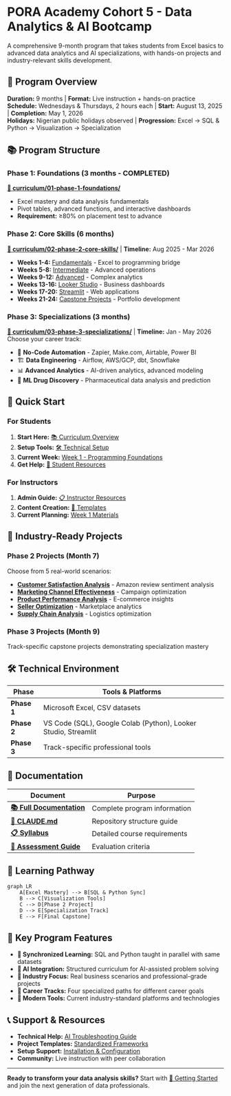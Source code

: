 # PORA Academy Cohort 5 - Data Analytics & AI Bootcamp

A comprehensive 9-month program that takes students from Excel basics to advanced data analytics and AI specializations, with hands-on projects and industry-relevant skills development.

## 🎯 Program Overview

**Duration:** 9 months | **Format:** Live instruction + hands-on practice  
**Schedule:** Wednesdays & Thursdays, 2 hours each | **Start:** August 13, 2025 | **Completion:** May 1, 2026  
**Holidays:** Nigerian public holidays observed | **Progression:** Excel → SQL & Python → Visualization → Specialization

## 📚 Program Structure

### Phase 1: Foundations (3 months - COMPLETED)
**[📁 curriculum/01-phase-1-foundations/](curriculum/01-phase-1-foundations/)**
- Excel mastery and data analysis fundamentals
- Pivot tables, advanced functions, and interactive dashboards
- **Requirement:** ≥80% on placement test to advance

### Phase 2: Core Skills (6 months) 
**[📁 curriculum/02-phase-2-core-skills/](curriculum/02-phase-2-core-skills/)** | **Timeline:** Aug 2025 - Mar 2026
- **Weeks 1-4:** [Fundamentals](curriculum/02-phase-2-core-skills/weeks-01-04-fundamentals/) - Excel to programming bridge
- **Weeks 5-8:** [Intermediate](curriculum/02-phase-2-core-skills/weeks-05-08-intermediate/) - Advanced operations  
- **Weeks 9-12:** [Advanced](curriculum/02-phase-2-core-skills/weeks-09-12-advanced/) - Complex analytics
- **Weeks 13-16:** [Looker Studio](curriculum/02-phase-2-core-skills/weeks-13-16-visualization/) - Business dashboards
- **Weeks 17-20:** [Streamlit](curriculum/02-phase-2-core-skills/weeks-17-20-web-apps/) - Web applications
- **Weeks 21-24:** [Capstone Projects](curriculum/02-phase-2-core-skills/weeks-21-24-capstone/) - Portfolio development

### Phase 3: Specializations (3 months)
**[📁 curriculum/03-phase-3-specializations/](curriculum/03-phase-3-specializations/)** | **Timeline:** Jan - May 2026
Choose your career track:
- 🔧 **No-Code Automation** - Zapier, Make.com, Airtable, Power BI
- 🏗️ **Data Engineering** - Airflow, AWS/GCP, dbt, Snowflake
- 📊 **Advanced Analytics** - AI-driven analytics, advanced modeling
- 🧬 **ML Drug Discovery** - Pharmaceutical data analysis and prediction

## 🚀 Quick Start

### For Students
1. **Start Here:** [📚 Curriculum Overview](curriculum/README.md)
2. **Setup Tools:** [🛠️ Technical Setup](tools-setup/README.md)  
3. **Current Week:** [Week 1 - Programming Foundations](curriculum/02-phase-2-core-skills/weeks-01-04-fundamentals/week-01-programming-foundations/)
4. **Get Help:** [👥 Student Resources](student-resources/)

### For Instructors
1. **Admin Guide:** [📋 Instructor Resources](admin/instructors/)
2. **Content Creation:** [📝 Templates](templates/)
3. **Current Planning:** [Week 1 Materials](curriculum/02-phase-2-core-skills/weeks-01-04-fundamentals/week-01-programming-foundations/)

## 💼 Industry-Ready Projects

### Phase 2 Projects (Month 7)
Choose from 5 real-world scenarios:
- **[Customer Satisfaction Analysis](phase-2-core-skills/phase-2-projects/customer-satisfaction/)** - Amazon review sentiment analysis
- **[Marketing Channel Effectiveness](phase-2-core-skills/phase-2-projects/marketing-effectiveness/)** - Campaign optimization  
- **[Product Performance Analysis](phase-2-core-skills/phase-2-projects/product-performance/)** - E-commerce insights
- **[Seller Optimization](phase-2-core-skills/phase-2-projects/seller-optimization/)** - Marketplace analytics
- **[Supply Chain Analysis](phase-2-core-skills/phase-2-projects/supply-chain-logistics/)** - Logistics optimization

### Phase 3 Projects (Month 9)
Track-specific capstone projects demonstrating specialization mastery

## 🛠️ Technical Environment

| Phase | Tools & Platforms |
|-------|-------------------|
| **Phase 1** | Microsoft Excel, CSV datasets |
| **Phase 2** | VS Code (SQL), Google Colab (Python), Looker Studio, Streamlit |
| **Phase 3** | Track-specific professional tools |

## 📖 Documentation

| Document | Purpose |
|----------|---------|
| **[📚 Full Documentation](docs/)** | Complete program information |
| **[🤖 CLAUDE.md](CLAUDE.md)** | Repository structure guide |
| **[📋 Syllabus](docs/syllabus.md)** | Detailed course requirements |
| **[🎯 Assessment Guide](docs/assessment-guide.md)** | Evaluation criteria |

## 🔄 Learning Pathway

```mermaid
graph LR
    A[Excel Mastery] --> B[SQL & Python Sync]
    B --> C[Visualization Tools]
    C --> D[Phase 2 Project]
    D --> E[Specialization Track]
    E --> F[Final Capstone]
```

## 🌟 Key Program Features

- **🔄 Synchronized Learning:** SQL and Python taught in parallel with same datasets
- **🤖 AI Integration:** Structured curriculum for AI-assisted problem solving  
- **💼 Industry Focus:** Real business scenarios and professional-grade projects
- **🎯 Career Tracks:** Four specialized paths for different career goals
- **📱 Modern Tools:** Current industry-standard platforms and technologies

## 📞 Support & Resources

- **Technical Help:** [AI Troubleshooting Guide](phase-2-core-skills/getting-help-with-ai/)
- **Project Templates:** [Standardized Frameworks](templates/)
- **Setup Support:** [Installation & Configuration](resources/tools-setup.md)
- **Community:** Live instruction with peer collaboration

---

**Ready to transform your data analysis skills?** Start with [📖 Getting Started](docs/getting-started.md) and join the next generation of data professionals.